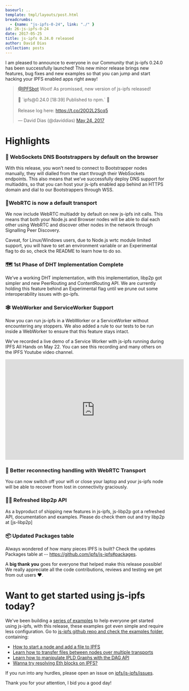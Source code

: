 ```yaml
---
baseurl: ..
template: tmpl/layouts/post.html
breadcrumbs:
  - {name: "js-ipfs-0-24", link: "./" }
id: 26-js-ipfs-0-24
date: 2017-05-25
title: js-ipfs 0.24.0 released
author: David Dias
collection: posts
---
```


I am pleased to announce to everyone in our Community that js-ipfs 0.24.0 has been successfully launched! This new minor release brings new features, bug fixes and new examples so that you can jump and start hacking your IPFS enabled apps right away!

<blockquote class="twitter-tweet" data-conversation="none" data-lang="en"><p lang="en" dir="ltr"><a href="https://twitter.com/IPFSbot">@IPFSbot</a> Woot! As promissed, new version of js-ipfs released!<br><br>🚀 `ipfs@0.24.0 [18:39] Published to npm.` 🚀<br><br>Release log here: <a href="https://t.co/20O2L2Scq5">https://t.co/20O2L2Scq5</a></p>&mdash; David Dias (@daviddias) <a href="https://twitter.com/daviddias/status/867512323732365312">May 24, 2017</a></blockquote>
<script async src="//platform.twitter.com/widgets.js" charset="utf-8"></script>

# Highlights

### 👢 WebSockets DNS Bootstrappers by default on the browser

With this release, you won’t need to connect to Bootstrapper nodes manually, they will dialled from the start through their WebSockets endpoints. This also means that we’ve successfully deploy DNS support for multiaddrs, so that you can host your js-ipfs enabled app behind an HTTPS domain and dial to our Bootstrappers through WSS.

### 🎈WebRTC is now a default transport

We now include WebRTC multiaddr by default on new js-ipfs init calls. This means that both your Node.js and Browser nodes will be able to dial each other using WebRTC and discover other nodes in the network through Signalling Peer Discovery.

Caveat, for Linux/Windows users, due to Node.js wrtc module limited support, you will have to set an environment variable or an Experimental flag to do so, check the README to learn how to do so.

### 🗺 1st Phase of DHT Implementation Complete

We’ve a working DHT implementation, with this implementation, libp2p got simpler and new PeerRouting and ContentRouting API. We are currently holding this feature behind an Experimental flag until we prune out some interoperability issues with go-ipfs. 

### 🕸 WebWorker and ServiceWorker Support

Now you can run js-ipfs in a WebWorker or a ServiceWorker without encountering any stoppers. We also added a rule to our tests to be run inside a WebWorker to ensure that this feature stays intact.

We've recorded a live demo of a Service Worker with js-ipfs running during IPFS All Hands on May 22. You can see this recording and many others on the IPFS Youtube video channel.

<iframe width="560" height="315" src="https://www.youtube.com/embed/xnX0Mz4mPQI" frameborder="0" allowfullscreen></iframe>


### 📶 Better reconnecting handling with WebRTC Transport

You can now switch off your wifi or close your laptop and your js-ipfs node will be able to recover from lost in connectivity graciously. 

### 💅🏽 Refreshed libp2p API

As a byproduct of shipping new features in js-ipfs, js-libp2p got a refreshed API, documentation and examples. Please do check them out and try libp2p at [js-libp2p]

### 📦 Updated Packages table

Always wondered of how many pieces IPFS is built? Check the updates Packages table at -- https://github.com/ipfs/js-ipfs#packages.

A **big thank you** goes for everyone that helped make this release possible! We really appreciate all the code contributions, reviews and testing we get from out users ❤️.

# Want to get started using js-ipfs today?

We've been building a [series of examples](https://github.com/ipfs/js-ipfs/tree/master/examples) to help everyone get started using js-ipfs, with this release, these examples got even simple and require less configuration. Go to [js-ipfs github repo and check the examples folder](https://github.com/ipfs/js-ipfs/tree/master/examples), containing:

- [How to start a node and add a file to IPFS](https://github.com/ipfs/js-ipfs/tree/master/examples/basics)
- [Learn how to transfer files between nodes over multiple transports](https://github.com/ipfs/js-ipfs/tree/master/examples/transfer-files)
- [Learn how to manipulate IPLD Graphs with the DAG API](https://github.com/ipfs/js-ipfs/tree/master/examples/dag)
- [Wanna try resolving Eth blocks on IPFS?](https://github.com/ipfs/js-ipfs/tree/master/examples/explore-ethereum)

If you run into any hurdles, please open an issue on [ipfs/js-ipfs/issues](https://github.com/ipfs/js-ipfs/issues). 

Thank you for your attention, I bid you a good day!
